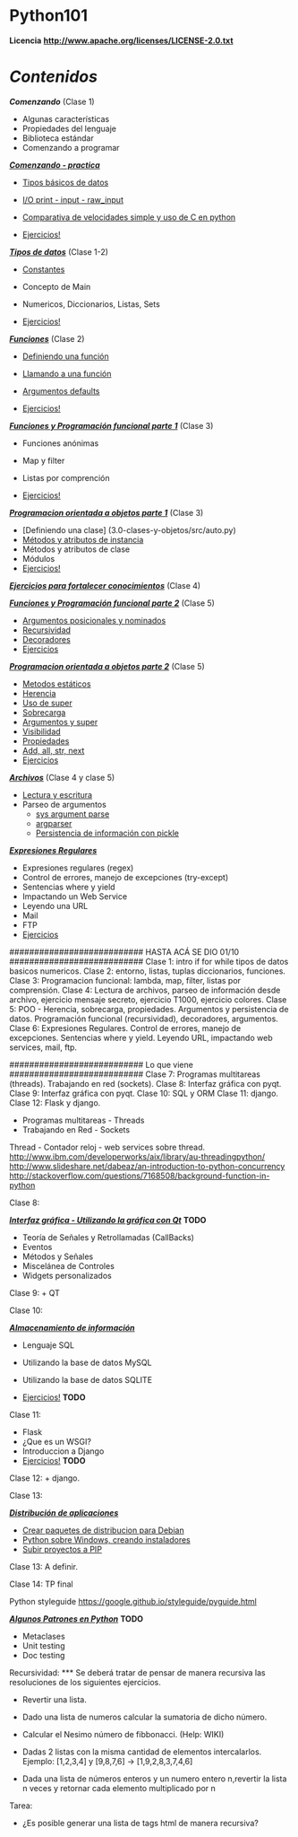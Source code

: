 Python101
=========

**Licencia**
__http://www.apache.org/licenses/LICENSE-2.0.txt__

**_Contenidos_**
================

**_Comenzando_** (Clase 1)

* Algunas características
* Propiedades del lenguaje
* Biblioteca estándar
* Comenzando a programar

[**_Comenzando - practica_**](1.0-comenzando)

* [Tipos básicos de datos](1.0-comenzando/src/main.py)
* [I/O print - input - raw_input](1.0-comenzando/src/main.py)
* [Comparativa de velocidades simple y uso de C en python](1.0-comenzando/src/ejemplosC/execute.txt)

* [Ejercicios!](1.0-comenzando/src/ejercicios.txt)

[**_Tipos de datos_**](2.0-tipos-de-datos) (Clase 1-2)

* [Constantes](2.0-tipos-de-datos/src/constantes.py)
* Concepto de Main
* Numericos, Diccionarios, Listas, Sets

* [Ejercicios!](2.0-tipos-de-datos/ejercicios.txt)

[**_Funciones_**](2.0-funciones) (Clase 2)

* [Definiendo una función](2.0-funciones/src/function_0.py)
* [Llamando a una función](2.0-funciones/src/function_2.py)
* [Argumentos defaults](2.0-funciones/src/function_2.py)

* [Ejercicios!](2.0-funciones/ejercicios.txt)

[**_Funciones y Programación funcional parte 1_**](3.0-prog-funcional-map-filter-lambda/ejercicios.txt) (Clase 3)

* Funciones anónimas
* Map y filter
* Listas por comprención

* [Ejercicios!](3.0-prog-funcional-map-filter-lambda/ejercicios.txt)

[**_Programacion orientada a objetos parte 1_**](3.0-clases-y-objetos) (Clase 3)

* [Definiendo una clase] (3.0-clases-y-objetos/src/auto.py)
* [Métodos y atributos de instancia](3.0-clases-y-objetos/src/auto.py)
* Métodos y atributos de clase
* Módulos
* [Ejercicios!](3.0-clases-y-objetos/ejercicios.txt)

[**_Ejercicios para fortalecer conocimientos_**](4.0-extras-ejercicios)  (Clase 4)

[**_Funciones y Programación funcional parte 2_**](5.0-programacion-funcional) (Clase 5)

* [Argumentos posicionales y nominados](2.0-programacion-funcional/src/function_2.py)
* [Recursividad](5.0-programacion-funcional/src/ejemplo_recursividad.py)
* [Decoradores](5.0-programacion-funcional/src/ejemplo_decoradores.py)
* [Ejercicios](5.0-programacion-funcional/src/ejercicios.txt)

[**_Programacion orientada a objetos parte 2_**](5.0-clases-y-objetos) (Clase 5)
* [Metodos estáticos](5.0-clases-y-objetos/src/metodos_estaticos.py)
* [Herencia](5.0-clases-y-objetos/src/ejemplo_herencia.py)
* [Uso de super](5.0-clases-y-objetos/src/sobrecarga.py)
* [Sobrecarga](5.0-clases-y-objetos/src/sobrecarga.py)
* [Argumentos y super](5.0-clases-y-objetos/src/argumentos_y_super.py)
* [Visibilidad](5.0-clases-y-objetos/src/auto_volador.py)
* [Propiedades]()
* [Add, all, str, next]()
* [Ejercicios](5.0-clases-y-objetos/src/ejercicios.txt)

[**_Archivos_**](5.0-archivos) (Clase 4 y clase 5)
* [Lectura y escritura](5.0-archivos/src/lectoescritura.py)
* Parseo de argumentos
	* [sys argument parse](5.0-archivos/src/argumentos.py)
	* [argparser](5.0-archivos/src/argparser.py)
	* [Persistencia de información con pickle](5.0-archivos/src/picklesample.py)

[**_Expresiones Regulares_**](6.0-expresiones-regulares)
* Expresiones regulares (regex)
* Control de errores, manejo de excepciones (try-except)
* Sentencias where y yield
* Impactando un Web Service
* Leyendo una URL
* Mail
* FTP
* [Ejercicios](6.0-expresiones-regulares/ejercicios.txt)

########################### HASTA ACÁ SE DIO 01/10 ###########################
Clase 1: intro if for while tipos de datos basicos numericos.
Clase 2: entorno, listas, tuplas diccionarios, funciones.
Clase 3: Programacion funcional: lambda, map, filter, listas por comprensión.
Clase 4: Lectura de archivos, parseo de información desde archivo, ejercicio mensaje secreto, ejercicio T1000, ejercicio colores.
Clase 5: POO - Herencia, sobrecarga, propiedades. Argumentos y persistencia de datos. Programación funcional (recursividad), decoradores, argumentos.
Clase 6: Expresiones Regulares. Control de errores, manejo de excepciones.
Sentencias where y yield. Leyendo URL, impactando web services, mail, ftp.

########################### Lo que viene ###########################
Clase 7: Programas multitareas (threads). Trabajando en red (sockets).
Clase 8: Interfaz gráfica con pyqt.
Clase 9: Interfaz gráfica con pyqt.
Clase 10: SQL y ORM
Clase 11: django.
Clase 12: Flask y django.



* Programas multitareas - Threads
* Trabajando en Red - Sockets

Thread - Contador reloj - web services sobre thread.
http://www.ibm.com/developerworks/aix/library/au-threadingpython/
http://www.slideshare.net/dabeaz/an-introduction-to-python-concurrency
http://stackoverflow.com/questions/7168508/background-function-in-python

Clase 8:

[**_Interfaz gráfica - Utilizando la gráfica con Qt_**]() **TODO**
* Teoría de Señales y Retrollamadas (CallBacks)
* Eventos
* Métodos y Señales
* Miscelánea de Controles
* Widgets personalizados

Clase 9: + QT

Clase 10:

[**_Almacenamiento de información_**]()
* Lenguaje SQL
* Utilizando la base de datos MySQL
* Utilizando la base de datos SQLITE

* [Ejercicios!]()  **TODO**


Clase 11:
* Flask
* ¿Que es un WSGI?
* Introduccion a Django
* [Ejercicios!]()  **TODO**

Clase 12: + django.

Clase 13:

[**_Distribución de aplicaciones_**](11.0-dist)
* [Crear paquetes de distribucion para Debian](11.0-dist/dist_debian.txt)
* [Python sobre Windows, creando instaladores](11.0-dist/dist_windows.txt)
* [Subir proyectos a PIP](11.0-dist/pip_upload.txt)


Clase 13: A definir.

Clase 14: TP final

Python styleguide
https://google.github.io/styleguide/pyguide.html

[**_Algunos Patrones en Python_**]() **TODO**
* Metaclases
* Unit testing
* Doc testing


Recursividad:
 *** Se deberá tratar de pensar de manera recursiva las resoluciones de los siguientes ejercicios.

- Revertir una lista.

- Dado una lista de numeros calcular la sumatoria de dicho número.

- Calcular el Nesimo número de fibbonacci. (Help: WIKI)

- Dadas 2 listas con la misma cantidad de elementos intercalarlos.
Ejemplo: [1,2,3,4] y [9,8,7,6] -> [1,9,2,8,3,7,4,6]

- Dada una lista de números enteros y un numero entero n,revertir la lista n veces y retornar cada elemento multiplicado por n

Tarea:
- ¿Es posible generar una lista de tags html de manera recursiva?
